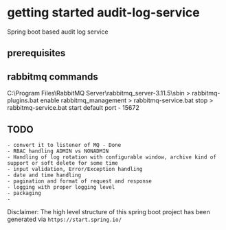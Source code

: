 # getting started audit-log-service
Spring boot based audit log service

## prerequisites



## rabbitmq commands

C:\Program Files\RabbitMQ Server\rabbitmq_server-3.11.5\sbin
    	> rabbitmq-plugins.bat enable rabbitmq_management
	> rabbitmq-service.bat stop
	> rabbitmq-service.bat start
default port - 15672

## TODO

	- convert it to listener of MQ - Done
	- RBAC handling ADMIN vs NONADMIN
	- Handling of log rotation with configurable window, archive kind of support or soft delete for some time
	- input validation, Error/Exception handling
	- date and time handling
	- pagination and format of request and response
	- logging with proper logging level
	- packaging
	- 
	
    
Disclaimer: The high level structure of this spring boot project has been generated via `https://start.spring.io/`